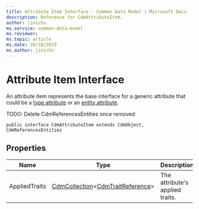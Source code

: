 ```yaml
---
title: Attribute Item Interface - Common Data Model | Microsoft Docs
description: Reference for CdmAttributeItem.
author: jinichu
ms.service: common-data-model
ms.reviewer: 
ms.topic: article
ms.date: 10/18/2019
ms.author: jinichu
---
```


# Attribute Item Interface

An attribute item represents the base interface for a generic attribute that could be a [type attribute](typeattribute.md) or an [entity attribute](entityattribute.md).

TODO: Delete CdmReferencesEntities once removed
```
public interface CdmAttributeItem extends CdmObject, CdmReferencesEntities
```

## Properties
|Name|Type|Description|
|---|---|---|
|AppliedTraits|[CdmCollection](collection.md)\<[CdmTraitReference](traitreference.md)>|The attribute's applied traits.|

